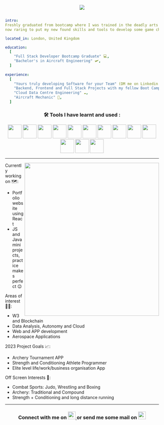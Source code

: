 <p align="center">
  <img src="https://capsule-render.vercel.app/api?type=waving&color=auto&height=200&section=header&text=Rawan%20Malek%20&fontSize=68&fontAlignY=47&desc=Software%20Developer%20&descAlign=37&animation=twinkling"/>
</p>




```yaml

intro:
Freshly graduated from bootcamp where I was trained in the deadly arts of Java and JS 🥷
now raring to put my new found skills and tools to develop some game changing projects!

located_in: London, United Kingdom

education:
  [
    "Full Stack Developer Bootcamp Graduate" 💻,
    "Bachelor's in Aircraft Engineering" 🛩️,
  ]
  
experience:
  [
    "Yours truly developing Software for your Team" (DM me on Linkedin or shoot me an email to arrange an interview) 😉,
    "Backend, Frontend and Full Stack Projects with my fellow Boot Campers" 🥾,
    "Cloud Data Centre Engineering" ☁️, 
    "Aircraft Mechanic" 🛫,
  ]

```

<h3 align="center"> 🛠️ Tools I have learnt and used :</h3>
<p align="center">
<img src="https://www.vectorlogo.zone/logos/java/java-icon.svg" width="45" height="45"/>
<img src="https://www.vectorlogo.zone/logos/javascript/javascript-icon.svg" width="45" height="45"/>
<img src="https://www.vectorlogo.zone/logos/python/python-icon.svg" width="45" height="45"/>
<img src="https://www.vectorlogo.zone/logos/w3_html5/w3_html5-icon.svg" width="45" height="45"/>
<img src="https://user-images.githubusercontent.com/108518878/199896404-e519e59e-fc9d-423d-b2f2-326cdc5c5988.png" width="45" height="45"/>
<img src="https://www.vectorlogo.zone/logos/kotlinlang/kotlinlang-icon.svg" width="45" height="45"/>
<img src="https://www.vectorlogo.zone/logos/springio/springio-icon.svg" width="45" height="45"/>
<img src="https://www.vectorlogo.zone/logos/reactjs/reactjs-icon.svg" width="45" height="45"/>
<img src="https://www.vectorlogo.zone/logos/asyncjs/asyncjs-icon.svg" width="45" height="45"/>
<img src="https://www.vectorlogo.zone/logos/postgresql/postgresql-icon.svg" width="45" height="45"/>
<img src="https://www.vectorlogo.zone/logos/getpostman/getpostman-icon.svg" width="45" height="45"/>
<img src="https://www.vectorlogo.zone/logos/git-scm/git-scm-icon.svg" width="45" height="45"/>
<img src="https://www.vectorlogo.zone/logos/android/android-icon.svg" width="45" height="45"/>
<p>

---
<img align="right" width="440" height="500" src="https://media4.giphy.com/media/l3q2WMhNcyFOWP280/giphy.gif?cid=ecf05e47p52xc5v3eiohpstw1l03wgaqbg0s38ybtoukzxco&rid=giphy.gif&ct=g"/>Currently working on 🗺️:
* Portfolio website using React
* JS and Java mini projects, practice makes perfect 😉
 
Areas of interest 👨‍💻:
* W3 and Blockchain
* Data Analysis, Autonomy and Cloud
* Web and APP development
* Aerospace Applications         
           
2023 Project Goals 📈:
* Archery Tournament APP
* Strength and Conditioning Athlete Programmer
* Elite level life/work/business organisation App
  
Off Screen Interests 🏹:
* Combat Sports: Judo, Wrestling and Boxing
* Archery: Traditional and Compound
* Strength + Conditioning and long distance running

---

<h3 align="center">
  Connect with me on </a>
<a href="https://www.linkedin.com/in/rawan-malek/">
  <img height="25" src="https://user-images.githubusercontent.com/108518878/199622220-bf5e4a36-22e3-4030-9a3e-b41fe42c4bf3.png"/>
</a>
or send me some mail on  
  <a href="mailto:rawanmalek@hotmail.co.uk">
  <img height="25" src="https://user-images.githubusercontent.com/108518878/199621926-b1ba3246-2441-4313-96d4-f1ac012dc7ae.png"/>
</a>
</h3>
